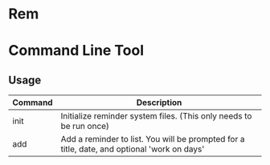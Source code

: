 # Rem

# Command Line Tool

## Usage
| Command | Description |
| -- | -- |
| init | Initialize reminder system files. (This only needs to be run once) |
| add  | Add a reminder to list. You will be prompted for a title, date, and optional 'work on days' |
